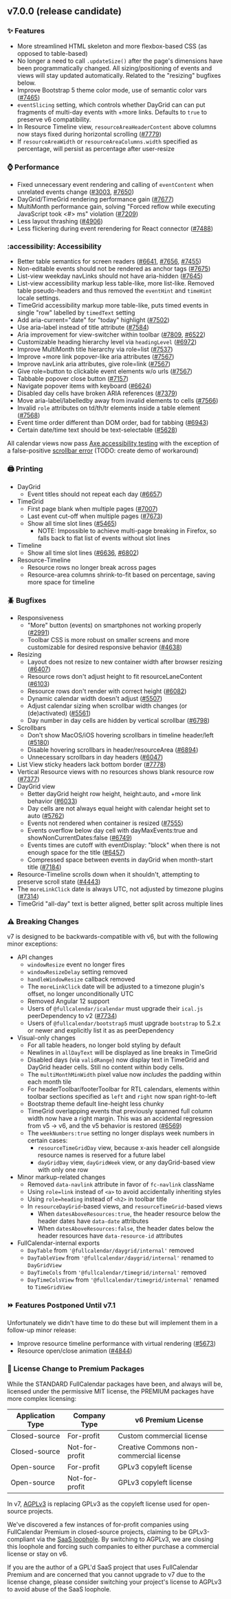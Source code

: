 
## v7.0.0 (release candidate)

### :sparkles: Features

- More streamlined HTML skeleton and more flexbox-based CSS (as opposed to table-based)
- No longer a need to call `.updateSize()` after the page's dimensions have been programmatically changed. All sizing/positioning of events and views will stay updated automatically. Related to the "resizing" bugfixes below.
- Improve Bootstrap 5 theme color mode, use of semantic color vars ([#7465](https://github.com/fullcalendar/fullcalendar/issues/7465)) <!-- TODO: make demo, add to docs -->
- `eventSlicing` setting, which controls whether DayGrid can can put fragments of multi-day events with +more links. Defaults to `true` to preserve v6 compatibility. <!-- https://fullcalendar.freshdesk.com/a/tickets/9203 -->
- In Resource Timeline view, `resourceAreaHeaderContent` above columns now stays fixed during horizontal scrolling ([#7779](https://github.com/fullcalendar/fullcalendar/issues/7779))
- If `resourceAreaWidth` or `resourceAreaColumns.width` specified as percentage, will persist as percentage after user-resize

### :watch: Performance

- Fixed unnecessary event rendering and calling of `eventContent` when unrelated events change ([#3003](https://github.com/fullcalendar/fullcalendar/issues/3003), [#7650](https://github.com/fullcalendar/fullcalendar/issues/7650))
- DayGrid/TimeGrid rendering performance gain ([#7677](https://github.com/fullcalendar/fullcalendar/issues/7677))
- MultiMonth performance gain, solving "Forced reflow while executing JavaScript took <#> ms" violation ([#7209](https://github.com/fullcalendar/fullcalendar/issues/7209)) <!-- manually verified -->
- Less layout thrashing ([#4906](https://github.com/fullcalendar/fullcalendar/issues/4906))
- Less flickering during event rerendering for React connector ([#7488](https://github.com/fullcalendar/fullcalendar/issues/7488))

### :accessibility: Accessibility

- Better table semantics for screen readers ([#6641](https://github.com/fullcalendar/fullcalendar/issues/6641), [#7656](https://github.com/fullcalendar/fullcalendar/issues/7656), [#7455](https://github.com/fullcalendar/fullcalendar/issues/7455))
- Non-editable events should not be rendered as anchor tags ([#7675](https://github.com/fullcalendar/fullcalendar/issues/7675))
- List-view weekday navLinks should not have aria-hidden ([#7645](https://github.com/fullcalendar/fullcalendar/issues/7645))
- List-view accessibility markup less table-like, more list-like. Removed table pseudo-headers and thus removed the `eventHint` and `timeHint` locale settings.
- TimeGrid accessibility markup more table-like, puts timed events in single "row" labelled by `timedText` setting
- Add aria-current="date" for "today" highlight ([#7502](https://github.com/fullcalendar/fullcalendar/issues/7502))
- Use aria-label instead of title attribute ([#7584](https://github.com/fullcalendar/fullcalendar/issues/7584))
- Aria improvement for view-switcher within toolbar ([#7809](https://github.com/fullcalendar/fullcalendar/issues/7809), [#6522](https://github.com/fullcalendar/fullcalendar/issues/6522))
- Customizable heading hierarchy level via `headingLevel` ([#6972](https://github.com/fullcalendar/fullcalendar/issues/6972)) <!-- TODO: document new feature -->
- Improve MultiMonth title hierarchy via role=list ([#7537](https://github.com/fullcalendar/fullcalendar/issues/7537))
- Improve +more link popover-like aria attributes ([#7567](https://github.com/fullcalendar/fullcalendar/issues/7567))
- Improve navLink aria attributes, give role=link ([#7567](https://github.com/fullcalendar/fullcalendar/issues/7567))
- Give role=button to clickable event elements w/o urls ([#7567](https://github.com/fullcalendar/fullcalendar/issues/7567))
- Tabbable popover close button ([#7157](https://github.com/fullcalendar/fullcalendar/issues/7157))
- Navigate popover items with keyboard ([#6624](https://github.com/fullcalendar/fullcalendar/issues/6624))
- Disabled day cells have broken ARIA references ([#7379](https://github.com/fullcalendar/fullcalendar/issues/7379))
- Move aria-label/labelledby away from invalid elements to cells ([#7566](https://github.com/fullcalendar/fullcalendar/issues/7566))
- Invalid `role` attributes on td/th/tr elements inside a table element ([#7568](https://github.com/fullcalendar/fullcalendar/issues/7568))
- Event time order different than DOM order, bad for tabbing ([#6943](https://github.com/fullcalendar/fullcalendar/issues/6943))
- Certain date/time text should be text-selectable ([#5628](https://github.com/fullcalendar/fullcalendar/issues/5628))

All calendar views now pass [Axe accessibility testing](https://www.deque.com/axe/) with the exception of a false-positive [scrollbar error](https://github.com/fullcalendar/fullcalendar/issues/7481) (TODO: create demo of workaround)

### :printer: Printing

- DayGrid
  - Event titles should not repeat each day ([#6657](https://github.com/fullcalendar/fullcalendar/issues/6657))
- TimeGrid
  - First page blank when multiple pages ([#7007](https://github.com/fullcalendar/fullcalendar/issues/7007))
  - Last event cut-off when multiple pages ([#7673](https://github.com/fullcalendar/fullcalendar/issues/7673))
  - Show all time slot lines ([#5465](https://github.com/fullcalendar/fullcalendar/issues/5465))
    - NOTE: Impossible to achieve multi-page breaking in Firefox, so falls back to flat list of events without slot lines
- Timeline
  - Show all time slot lines ([#6636](https://github.com/fullcalendar/fullcalendar/issues/6636), [#6802](https://github.com/fullcalendar/fullcalendar/issues/6802))
- Resource-Timeline
  - Resource rows no longer break across pages
  - Resource-area columns shrink-to-fit based on percentage, saving more space for timeline

### :beetle: Bugfixes

- Responsiveness
  - "More" button (events) on smartphones not working properly ([#2991](https://github.com/fullcalendar/fullcalendar/issues/2991)) <!-- no repro, not sure if fixed in past version, but definitely fixed now) -->
  - Toolbar CSS is more robust on smaller screens and more customizable for desired responsive behavior ([#4638](https://github.com/fullcalendar/fullcalendar/issues/4638))
- Resizing
  - Layout does not resize to new container width after browser resizing ([#6407](https://github.com/fullcalendar/fullcalendar/issues/6407)) <!-- too hard to recreate... definitely fixed -->
  - Resource rows don't adjust height to fit resourceLaneContent ([#6103](https://github.com/fullcalendar/fullcalendar/issues/6103))
  - Resource rows don't render with correct height ([#6082](https://github.com/fullcalendar/fullcalendar/issues/6082)) <!-- no good reproduction - ask them to do it -->
  - Dynamic calendar width doesn't adjust ([#5507](https://github.com/fullcalendar/fullcalendar/issues/5507)) <!-- no repro available -->
  - Adjust calendar sizing when scrollbar width changes (or (de)activated) ([#5561](https://github.com/fullcalendar/fullcalendar/issues/5561)) <!-- tested manually w/ system settings -->
  - Day number in day cells are hidden by vertical scrollbar ([#6798](https://github.com/fullcalendar/fullcalendar/issues/6798))
- Scrollbars
  - Don't show MacOS/iOS hovering scrollbars in timeline header/left ([#5180](https://github.com/fullcalendar/fullcalendar/issues/5180))
  - Disable hovering scrollbars in header/resourceArea ([#6894](https://github.com/fullcalendar/fullcalendar/issues/6894))
  - Unnecessary scrollbars in day headers ([#6047](https://github.com/fullcalendar/fullcalendar/issues/6047))
- List View sticky headers lack bottom border ([#7778](https://github.com/fullcalendar/fullcalendar/issues/7778))
- Vertical Resource views with no resources shows blank resource row ([#7377](https://github.com/fullcalendar/fullcalendar/issues/7377))
- DayGrid view
  - Better dayGrid height row height, height:auto, and +more link behavior ([#6033](https://github.com/fullcalendar/fullcalendar/issues/6033)) <!-- ^^^ repro in other issue vvv -->
  - Day cells are not always equal height with calendar height set to auto ([#5762](https://github.com/fullcalendar/fullcalendar/issues/5762))
  - Events not rendered when container is resized ([#7555](https://github.com/fullcalendar/fullcalendar/issues/7555)) <!-- can't produce - ask them -->
  - Events overflow below day cell with dayMaxEvents:true and showNonCurrentDates:false ([#6749](https://github.com/fullcalendar/fullcalendar/issues/6749)) <!-- updated original repro: https://codepen.io/arshaw/pen/NWQGQLN?editors=0110 -->
  - Events times are cutoff with eventDisplay: "block" when there is not enough space for the title ([#6457](https://github.com/fullcalendar/fullcalendar/issues/6457))
  - Compressed space between events in dayGrid when month-start title ([#7184](https://github.com/fullcalendar/fullcalendar/issues/7184))
- Resource-Timeline scrolls down when it shouldn't, attempting to preserve scroll state ([#4443](https://github.com/fullcalendar/fullcalendar/issues/4443))
- The `moreLinkClick` date is always UTC, not adjusted by timezone plugins ([#7314](https://github.com/fullcalendar/fullcalendar/issues/7314))
- TimeGrid "all-day" text is better aligned, better split across multiple lines

### :warning: Breaking Changes

v7 is designed to be backwards-compatible with v6, but with the following minor exceptions:

- API changes
  - `windowResize` event no longer fires
  - `windowResizeDelay` setting removed
  - `handleWindowResize` callback removed
  - The `moreLinkClick` date will be adjusted to a timezone plugin's offset, no longer unconditionally UTC
  - Removed Angular 12 support <!-- TODO: add to docs -->
  - Users of `@fullcalendar/icalendar` must upgrade their `ical.js` peerDependency to v2 ([#7734](https://github.com/fullcalendar/fullcalendar/issues/7734))
  - Users of `@fullcalendar/bootstrap5` must upgrade `bootstrap` to 5.2.x or newer and explicitly list it as as peerDependency
- Visual-only changes
  - For all table headers, no longer bold styling by default
  - Newlines in `allDayText` will be displayed as line breaks in TimeGrid
  - Disabled days (via `validRange`) now display text in TimeGrid and DayGrid header cells. Still no content within body cells.
  - The `multiMonthMinWidth` pixel value now *includes* the padding within each month tile
  - For headerToolbar/footerToolbar for RTL calendars, elements within toolbar sections specified as `left` and `right` now span right-to-left
  - Bootstrap theme default line-height less chunky
  - TimeGrid overlapping events that previously spanned full column width now have a right margin. This was an accidental regression from v5 -> v6, and the v5 behavior is restored ([#6569](https://github.com/fullcalendar/fullcalendar/issues/6569))
  - The `weekNumbers:true` setting no longer displays week numbers in certain cases:
    - `resourceTimeGridDay` view, because x-axis header cell alongside resource names is reserved for a future label
    - `dayGridDay` view, `dayGridWeek` view, or any dayGrid-based view with only one row
- Minor markup-related changes
  - Removed `data-navlink` attribute in favor of `fc-navlink` className
  - Using `role=link` instead of `<a>` to avoid accidentally inheriting styles
  - Using `role=heading` instead of `<h2>` in toolbar title
  - In `resourceDayGrid`-based views, and `resourceTimeGrid`-based views
    - When `datesAboveResources:true`, the header resource below the header dates have `data-date` attributes
    - When `datesAboveResources:false`, the header dates below the header resources have `data-resource-id` attributes
- FullCalendar-internal exports
  - `DayTable` from `'@fullcalendar/daygrid/internal'` removed
  - `DayTableView` from `'@fullcalendar/daygrid/internal'` renamed to `DayGridView`
  - `DayTimeCols` from `'@fullcalendar/timegrid/internal'` removed
  - `DayTimeColsView` from `'@fullcalendar/timegrid/internal'` renamed to `TimeGridView`

### :fast_forward: Features Postponed Until v7.1

Unfortunately we didn't have time to do these but will implement them in a follow-up minor release:

- Improve resource timeline performance with virtual rendering ([#5673](https://github.com/fullcalendar/fullcalendar/issues/5673))
- Resource open/close animation ([#4844](https://github.com/fullcalendar/fullcalendar/issues/4844))

### :scroll: License Change to Premium Packages

While the STANDARD FullCalendar packages have been, and always will be, licensed under the permissive MIT license, the PREMIUM packages have more complex licensing:

| Application Type | Company Type   | v6 Premium License
| ---------------- | -------------- | ------------------
| Closed-source    | For-profit     | Custom commercial license
| Closed-source    | Not-for-profit | Creative Commons non-commercial license
| Open-source      | For-profit     | GPLv3 copyleft license
| Open-source      | Not-for-profit | GPLv3 copyleft license

In v7, [AGPLv3](https://www.gnu.org/licenses/agpl-3.0.en.html) is replacing GPLv3 as the copyleft license used for open-source projects.

We've discovered a few instances of for-profit companies using FullCalendar Premium in closed-source projects, claiming to be GPLv3-compliant via the [SaaS loophole](https://www.mend.io/blog/the-saas-loophole-in-gpl-open-source-licenses/). By switching to AGPLv3, we are closing this loophole and forcing such companies to either purchase a commercial license or stay on v6.

If you are the author of a GPL'd SaaS project that uses FullCalendar Premium and are concerned that you cannot upgrade to v7 due to the license change, please consider switching your project's license to AGPLv3 to avoid abuse of the SaaS loophole.
